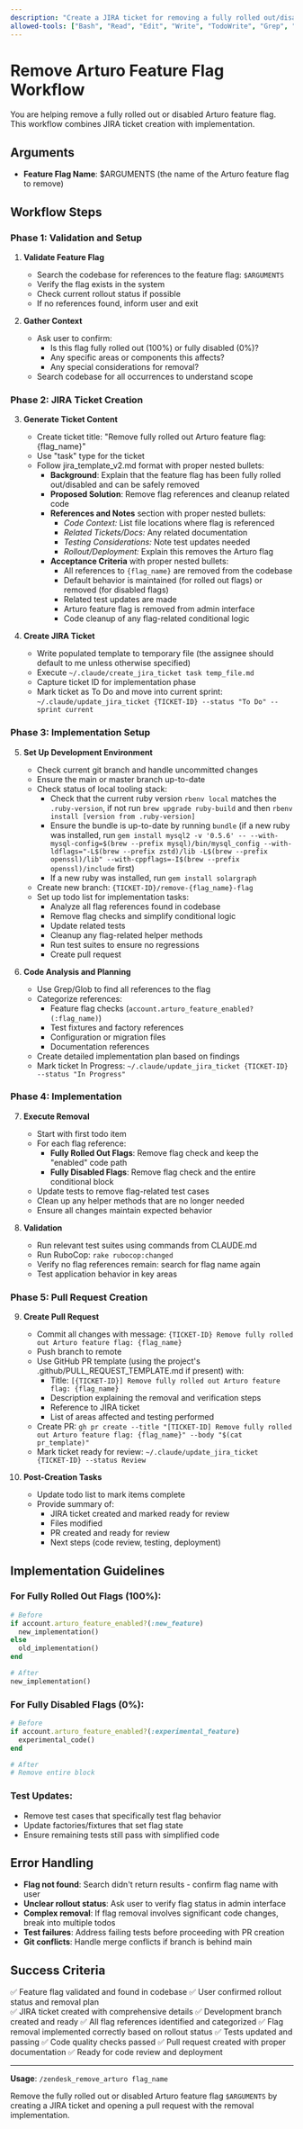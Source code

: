 ```yaml
---
description: "Create a JIRA ticket for removing a fully rolled out/disabled Arturo feature flag and open a PR"
allowed-tools: ["Bash", "Read", "Edit", "Write", "TodoWrite", "Grep", "Glob"]
---
```


# Remove Arturo Feature Flag Workflow

You are helping remove a fully rolled out or disabled Arturo feature flag. This workflow combines JIRA ticket creation with implementation.

## Arguments
- **Feature Flag Name**: $ARGUMENTS (the name of the Arturo feature flag to remove)

## Workflow Steps

### Phase 1: Validation and Setup

1. **Validate Feature Flag**
   - Search the codebase for references to the feature flag: `$ARGUMENTS`
   - Verify the flag exists in the system
   - Check current rollout status if possible
   - If no references found, inform user and exit

2. **Gather Context**
   - Ask user to confirm:
     - Is this flag fully rolled out (100%) or fully disabled (0%)?
     - Any specific areas or components this affects?
     - Any special considerations for removal?
   - Search codebase for all occurrences to understand scope

### Phase 2: JIRA Ticket Creation

3. **Generate Ticket Content**
   - Create ticket title: "Remove fully rolled out Arturo feature flag: {flag_name}"
   - Use "task" type for the ticket
   - Follow jira_template_v2.md format with proper nested bullets:
     - **Background**: Explain that the feature flag has been fully rolled out/disabled and can be safely removed
     - **Proposed Solution**: Remove flag references and cleanup related code
     - **References and Notes** section with proper nested bullets:
       - *Code Context:* List file locations where flag is referenced
       - *Related Tickets/Docs:* Any related documentation
       - *Testing Considerations:* Note test updates needed
       - *Rollout/Deployment:* Explain this removes the Arturo flag
     - **Acceptance Criteria** with proper nested bullets:
       - All references to `{flag_name}` are removed from the codebase
       - Default behavior is maintained (for rolled out flags) or removed (for disabled flags)
       - Related test updates are made
       - Arturo feature flag is removed from admin interface
       - Code cleanup of any flag-related conditional logic

4. **Create JIRA Ticket**
   - Write populated template to temporary file (the assignee should default to me unless otherwise specified)
   - Execute `~/.claude/create_jira_ticket task temp_file.md`
   - Capture ticket ID for implementation phase
   - Mark ticket as To Do and move into current sprint: `~/.claude/update_jira_ticket {TICKET-ID} --status "To Do" --sprint current`

### Phase 3: Implementation Setup

5. **Set Up Development Environment**
   - Check current git branch and handle uncommitted changes
   - Ensure the main or master branch up-to-date
   - Check status of local tooling stack:
     - Check that the current ruby version `rbenv local` matches the `.ruby-version`, if not run `brew upgrade ruby-build` and then `rbenv install [version from .ruby-version]`
     - Ensure the bundle is up-to-date by running `bundle` (if a new ruby was installed, run `gem install mysql2 -v '0.5.6' -- --with-mysql-config=$(brew --prefix mysql)/bin/mysql_config --with-ldflags="-L$(brew --prefix zstd)/lib -L$(brew --prefix openssl)/lib" --with-cppflags=-I$(brew --prefix openssl)/include` first)
     - If a new ruby was installed, run `gem install solargraph`
   - Create new branch: `{TICKET-ID}/remove-{flag_name}-flag`
   - Set up todo list for implementation tasks:
     - Analyze all flag references found in codebase
     - Remove flag checks and simplify conditional logic
     - Update related tests
     - Cleanup any flag-related helper methods
     - Run test suites to ensure no regressions
     - Create pull request

6. **Code Analysis and Planning**
   - Use Grep/Glob to find all references to the flag
   - Categorize references:
     - Feature flag checks (`account.arturo_feature_enabled?(:flag_name)`)
     - Test fixtures and factory references
     - Configuration or migration files
     - Documentation references
   - Create detailed implementation plan based on findings
   - Mark ticket In Progress: `~/.claude/update_jira_ticket {TICKET-ID} --status "In Progress"`

### Phase 4: Implementation

7. **Execute Removal**
   - Start with first todo item
   - For each flag reference:
     - **Fully Rolled Out Flags**: Remove flag check and keep the "enabled" code path
     - **Fully Disabled Flags**: Remove flag check and the entire conditional block
   - Update tests to remove flag-related test cases
   - Clean up any helper methods that are no longer needed
   - Ensure all changes maintain expected behavior

8. **Validation**
   - Run relevant test suites using commands from CLAUDE.md
   - Run RuboCop: `rake rubocop:changed`
   - Verify no flag references remain: search for flag name again
   - Test application behavior in key areas

### Phase 5: Pull Request Creation

9. **Create Pull Request**
   - Commit all changes with message: `{TICKET-ID} Remove fully rolled out Arturo feature flag: {flag_name}`
   - Push branch to remote
   - Use GitHub PR template (using the project's .github/PULL_REQUEST_TEMPLATE.md if present) with:
     - Title: `[{TICKET-ID}] Remove fully rolled out Arturo feature flag: {flag_name}`
     - Description explaining the removal and verification steps
     - Reference to JIRA ticket
     - List of areas affected and testing performed
   - Create PR: `gh pr create --title "[TICKET-ID] Remove fully rolled out Arturo feature flag: {flag_name}" --body "$(cat pr_template)"`
   - Mark ticket ready for review: `~/.claude/update_jira_ticket {TICKET-ID} --status Review`

10. **Post-Creation Tasks**
    - Update todo list to mark items complete
    - Provide summary of:
      - JIRA ticket created and marked ready for review
      - Files modified
      - PR created and ready for review
      - Next steps (code review, testing, deployment)

## Implementation Guidelines

### For Fully Rolled Out Flags (100%):
```ruby
# Before
if account.arturo_feature_enabled?(:new_feature)
  new_implementation()
else
  old_implementation()
end

# After
new_implementation()
```

### For Fully Disabled Flags (0%):
```ruby
# Before  
if account.arturo_feature_enabled?(:experimental_feature)
  experimental_code()
end

# After
# Remove entire block
```

### Test Updates:
- Remove test cases that specifically test flag behavior
- Update factories/fixtures that set flag state
- Ensure remaining tests still pass with simplified code

## Error Handling

- **Flag not found**: Search didn't return results - confirm flag name with user
- **Unclear rollout status**: Ask user to verify flag status in admin interface
- **Complex removal**: If flag removal involves significant code changes, break into multiple todos
- **Test failures**: Address failing tests before proceeding with PR creation
- **Git conflicts**: Handle merge conflicts if branch is behind main

## Success Criteria

✅ Feature flag validated and found in codebase
✅ User confirmed rollout status and removal plan  
✅ JIRA ticket created with comprehensive details
✅ Development branch created and ready
✅ All flag references identified and categorized
✅ Flag removal implemented correctly based on rollout status
✅ Tests updated and passing
✅ Code quality checks passed
✅ Pull request created with proper documentation
✅ Ready for code review and deployment

---

**Usage**: `/zendesk_remove_arturo flag_name`

Remove the fully rolled out or disabled Arturo feature flag `$ARGUMENTS` by creating a JIRA ticket and opening a pull request with the removal implementation.